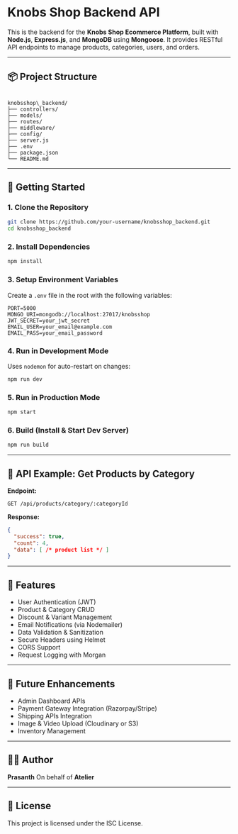 # Knobs Shop Backend API

This is the backend for the **Knobs Shop Ecommerce Platform**, built with **Node.js**, **Express.js**, and **MongoDB** using **Mongoose**. It provides RESTful API endpoints to manage products, categories, users, and orders.

---

## 📦 Project Structure

```

knobsshop\_backend/
├── controllers/
├── models/
├── routes/
├── middleware/
├── config/
├── server.js
├── .env
├── package.json
└── README.md

````

---

## 🚀 Getting Started

### 1. **Clone the Repository**

```bash
git clone https://github.com/your-username/knobsshop_backend.git
cd knobsshop_backend
````

### 2. **Install Dependencies**

```bash
npm install
```

### 3. **Setup Environment Variables**

Create a `.env` file in the root with the following variables:

```env
PORT=5000
MONGO_URI=mongodb://localhost:27017/knobsshop
JWT_SECRET=your_jwt_secret
EMAIL_USER=your_email@example.com
EMAIL_PASS=your_email_password
```

### 4. **Run in Development Mode**

Uses `nodemon` for auto-restart on changes:

```bash
npm run dev
```

### 5. **Run in Production Mode**

```bash
npm start
```

### 6. **Build (Install & Start Dev Server)**

```bash
npm run build
```

---

## 📌 API Example: Get Products by Category

**Endpoint:**

```http
GET /api/products/category/:categoryId
```

**Response:**

```json
{
  "success": true,
  "count": 4,
  "data": [ /* product list */ ]
}
```

---

## 🔐 Features

* User Authentication (JWT)
* Product & Category CRUD
* Discount & Variant Management
* Email Notifications (via Nodemailer)
* Data Validation & Sanitization
* Secure Headers using Helmet
* CORS Support
* Request Logging with Morgan

---

## 🧪 Future Enhancements

* Admin Dashboard APIs
* Payment Gateway Integration (Razorpay/Stripe)
* Shipping APIs Integration
* Image & Video Upload (Cloudinary or S3)
* Inventory Management

---

## 👨‍💻 Author

**Prasanth**
On behalf of **Atelier**

---

## 📄 License

This project is licensed under the ISC License.

```